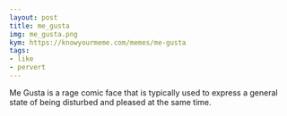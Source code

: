 ```yaml
---
layout: post
title: me_gusta
img: me_gusta.png
kym: https://knowyourmeme.com/memes/me-gusta
tags:
- like
- pervert
---
```

Me Gusta is a rage comic face that is typically used to express a general state of being disturbed and pleased at the same time.
